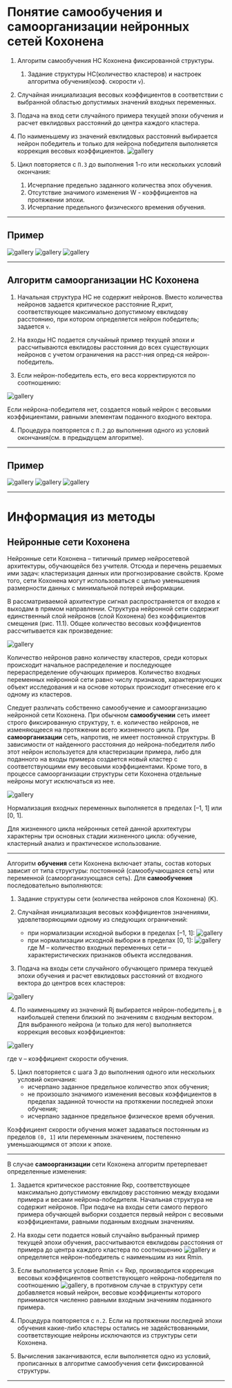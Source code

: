# Понятие самообучения и самоорганизации нейронных сетей Кохонена

1. Алгоритм самообучения НС Кохонена фиксированной структуры.
    1. Задание структуры НС(количество кластеров) и настроек алгоритма обучения(коэф. скорости `v`).

2. Случайная инициализация весовых коэффициентов в соответствии с выбранной областью допустимых значений
   входных переменных.

3. Подача на вход сети случайного примера текущей эпохи обучения и расчет евклидовых расстояний до
   центра каждого кластера.

4. По наименьшему из значений евклидовых расстояний выбирается нейрон победитель и только для нейрона
   победителя выполняется коррекция весовых коэффициентов.
![gallery](pics/1.png)

5. Цикл повторяется с `П.3` до выполнения 1-го или нескольких условий окончания:
    1. Исчерпание предельно заданного количества эпох обучения.
    2. Отсутствие значимого изменения W - коэффициентов на протяжении эпохи.
    3. Исчерпание предельного физического времения обучения.

---

## Пример

![gallery](pics/2.png)
![gallery](pics/3.png)
![gallery](pics/4.png)

---

## Алгоритм самоорганизации НС Кохонена

1. Начальная структура НС не содержит нейронов. Вместо количества нейронов задается критическое
   расстояние R_крит, соответствующее максимально допустимому евклидову расстоянию, при котором
   определяется нейрон победитель; задается `v`.

2. На входы НС подается случайный пример текущей эпохи и рассчитываются евклидовы расстояния до всех
   существующих нейронов с учетом ограничения на расст-ния опред-ся нейрон-победитель.

3. Если нейрон-победитель есть, его веса корректируются по соотношению:

![gallery](pics/5.png)

Если нейрона-победителя нет, создается новый нейрон с весовыми коэффициентами, равными элементам
поданного входного вектора.

4. Процедура повторяется с `П.2` до выполнения одного из условий окончания(см. в предыдущем алгоритме).

---

## Пример

![gallery](pics/6.png)
![gallery](pics/7.png)
![gallery](pics/8.png)

---

# Информация из методы

## Нейронные сети Кохонена

Нейронные сети Кохонена – типичный пример нейросетевой архитектуры, обучающейся без учителя. Отсюда и перечень решаемых ими задач: кластеризация данных или прогнозирование свойств. Кроме того, сети Кохонена могут использоваться с целью уменьшения размерности данных с минимальной потерей информации.

В рассматриваемой архитектуре сигнал распространяется от входов к выходам в прямом направлении. Структура нейронной сети содержит единственный слой нейронов (слой Кохонена) без коэффициентов смещения (рис. 11.1). Общее количество весовых коэффициентов рассчитывается как произведение:

![gallery](pics/metoda1.png)

Количество нейронов равно количеству кластеров, среди которых происходит начальное распределение и последующее перераспределение обучающих примеров. Количество входных переменных нейронной сети равно числу признаков, характеризующих объект исследования и на основе которых происходит отнесение его к одному из кластеров.

Следует различать собственно самообучение и самоорганизацию нейронной сети Кохонена. При обычном **самообучении** сеть имеет строго фиксированную структуру, т. е. количество нейронов, не изменяющееся на протяжении всего жизненного цикла. При **самоорганизации** сеть, напротив, не имеет постоянной структуры. В зависимости от найденного расстояния до нейрона-победителя либо этот нейрон используется для кластеризации примера, либо для поданного на входы примера создается новый кластер с соответствующими ему весовыми коэффициентами. Кроме того, в процессе самоорганизации структуры сети Кохонена отдельные нейроны могут исключаться из нее.

![gallery](pics/metoda2.png)

Нормализация входных переменных выполняется в пределах [–1, 1] или [0, 1].

Для жизненного цикла нейронных сетей данной архитектуры характерны три основных стадии жизненного цикла: обучение, кластерный анализ и практическое использование.

---

Алгоритм **обучения** сети Кохонена включает этапы, состав которых зависит от типа структуры: постоянной (самообучающаяся сеть) или переменной (самоорганизующаяся сеть). Для **самообучения** последовательно выполняются:

1. Задание структуры сети (количества нейронов слоя Кохонена) (K).

2. Случайная инициализация весовых коэффициентов значениями,
удовлетворяющими одному из следующих ограничений:
    - при нормализации исходной выборки в пределах [–1, 1]: ![gallery](pics/metoda3.png)
    - при нормализации исходной выборки в пределах [0, 1]: ![gallery](pics/metoda4.png)
где M – количество входных переменных сети – характеристических признаков объекта исследования.

3. Подача на входы сети случайного обучающего примера текущей эпохи обучения и расчет евклидовых расстояний от входного вектора до центров всех кластеров:

![gallery](pics/metoda5.png)

4. По наименьшему из значений Rj выбирается нейрон-победитель j, в наибольшей степени близкий по значениям с входным вектором. Для выбранного нейрона (и только для него) выполняется коррекция весовых коэффициентов:

![gallery](pics/metoda6.png)

где v – коэффициент скорости обучения.

5. Цикл повторяется с шага 3 до выполнения одного или нескольких условий окончания:
    - исчерпано заданное предельное количество эпох обучения;
    - не произошло значимого изменения весовых коэффициентов в пределах заданной точности на протяжении последней эпохи обучения;
    - исчерпано заданное предельное физическое время обучения.

Коэффициент скорости обучения может задаваться постоянным из пределов `(0, 1]` или переменным значением, постепенно уменьшающимся от эпохи к эпохе.

---

В случае **самоорганизации** сети Кохонена алгоритм претерпевает определенные изменения:

1. Задается критическое расстояние Rкр, соответствующее максимально допустимому евклидову расстоянию между входами примера и весами нейрона-победителя. Начальная структура не содержит нейронов. При подаче на входы сети самого первого примера обучающей выборки создается первый нейрон с весовыми коэффициентами, равными поданным входным значениям.

2.  На входы сети подается новый случайно выбранный пример текущей эпохи обучения, рассчитываются евклидовы расстояния от примера до центра каждого кластера по соотношению ![gallery](pics/metoda5.png) и определяется нейрон-победитель с наименьшим из них Rmin.

3. Если выполняется условие Rmin <= Rкр, производится коррекция весовых коэффициентов соответствующего нейрона-победителя по соотношению ![gallery](pics/metoda6.png), в противном случае в структуру сети добавляется новый нейрон, весовые коэффициенты которого принимаются численно равными входным значениям поданного примера.

4. Процедура повторяется с `п.2`. Если на протяжении последней эпохи обучения какие-либо кластеры остались не задействованными, соответствующие нейроны исключаются из структуры сети Кохонена.

5. Вычисления заканчиваются, если выполняется одно из условий, прописанных в алгоритме самообучения сети фиксированной структуры.

---


